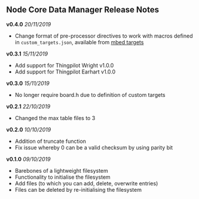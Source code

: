 ## Node Core Data Manager Release Notes
**v0.4.0** *20/11/2019*

- Change format of pre-processor directives to work with macros defined in `custom_targets.json`, available from [mbed targets](https://github.com/thingpilot/mbed_targets)

**v0.3.1** *15/11/2019*

- Add support for Thingpilot Wright v1.0.0 
- Add support for Thingpilot Earhart v1.0.0

**v0.3.0** *15/11/2019*

- No longer require board.h due to definition of custom targets

**v0.2.1** *22/10/2019*

- Changed the max table files to 3

**v0.2.0** *10/10/2019*

 - Addition of truncate function
 - Fix issue whereby 0 can be a valid checksum by using parity bit

**v0.1.0** *09/10/2019*

 - Barebones of a lightweight filesystem
 - Functionality to initialise the filesystem
 - Add files (to which you can add, delete, overwrite entries)
 - Files can be deleted by re-initialising the filesystem
